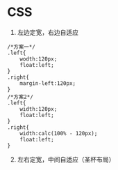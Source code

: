 # CSS #
1. 左边定宽，右边自适应
```
/*方案一*/
.left{
	wodth:120px;
	float:left;	
}
.right{
	margin-left:120px;
}
/*方案2*/
.left{
	width:120px;
	float:left;	
}
.right{
	width:calc(100% - 120px);
	float:left;
}
```
2. 左右定宽，中间自适应（圣杯布局）
```

```
